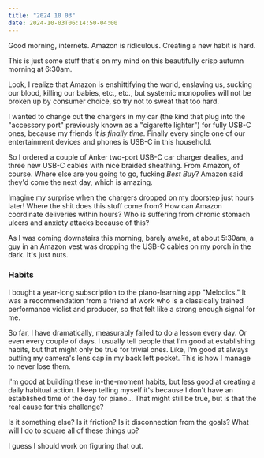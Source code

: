 ```yaml
---
title: "2024 10 03"
date: 2024-10-03T06:14:50-04:00
---
```


Good morning, internets. Amazon is ridiculous. Creating a new habit is hard.

This is just some stuff that's on my mind on this beautifully crisp autumn
morning at 6:30am.

Look, I realize that Amazon is enshittifying the world, enslaving us, sucking
our blood, killing our babies, etc., etc., but systemic monopolies will not be
broken up by consumer choice, so try not to sweat that too hard.

I wanted to change out the chargers in my car (the kind that plug into the
"accessory port" previously known as a "cigarette lighter") for fully USB-C
ones, because my friends *it is finally time*. Finally every single one of our
entertainment devices and phones is USB-C in this household.

So I ordered a couple of Anker two-port USB-C car charger dealies, and three new
USB-C cables with nice braided sheathing. From Amazon, of course. Where else are
you going to go, fucking *Best Buy*? Amazon said they'd come the next day, which
is amazing.

Imagine my surprise when the chargers dropped on my doorstep just hours later!
Where the shit does this stuff come from? How can Amazon coordinate deliveries
within hours? Who is suffering from chronic stomach ulcers and anxiety attacks
because of this?

As I was coming downstairs this morning, barely awake, at about 5:30am, a guy in
an Amazon vest was dropping the USB-C cables on my porch in the dark. It's just
nuts.

### Habits

I bought a year-long subscription to the piano-learning app "Melodics." It was a
recommendation from a friend at work who is a classically trained performance
violist and producer, so that felt like a strong enough signal for me.

So far, I have dramatically, measurably failed to do a lesson every day. Or even
every couple of days. I usually tell people that I'm good at establishing
habits, but that might only be true for trivial ones. Like, I'm good at always
putting my camera's lens cap in my back left pocket. This is how I manage to
never lose them.

I'm good at building these in-the-moment habits, but less good at creating a
daily habitual action. I keep telling myself it's because I don't have an
established time of the day for piano... That might still be true, but is that
the real cause for this challenge?

Is it something else? Is it friction? Is it disconnection from the goals? What
will I do to square all of these things up?

I guess I should work on figuring that out.
